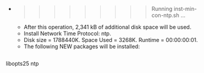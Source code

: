 * >>>>>>>>> Running inst-min-con-ntp.sh ...
  * After this operation, 2,341 kB of additional disk space will be used.
  * Install Network Time Protocol: ntp.
  * Disk size = 1788440K. Space Used = 3268K. Runtime = 00:00:00:01.
  * The following NEW packages will be installed:
  ```bash
libopts25 ntp
  ```
